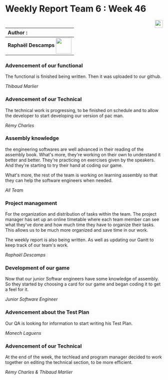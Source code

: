 # Weekly Report Team 6 : Week 46 

[<img src="https://www.presse-citron.net/app/uploads/2020/06/linkedin-logo.jpg"  width="25px" align=right>](https://www.linkedin.com/in/rapha%C3%ABl-descamps-201112293)


| Author :        |
| :-------------- |
| **Raphaël Descamps** <img src="https://ca.slack-edge.com/T019N8PRR7W-U05TNB290FJ-abc72bbf0d47-512" width="50px" align=center> |


### Advencement of our functional 

The functional is finished being written. Then it was uploaded to our github. 

*Thibaud Marlier*

### Advencement of our Technical 

The technical work is progressing, to be finished on schedule and to allow the developer to start developing our version of pac man. 

*Rémy Charles*

### Assembly knowledge

the engineering softwares are well advanced in their reading of the assembly book. What's more, they're working on their own to understand it better and better. They're practicing on exercises given by the speakers. And they're starting to try their hand at coding our game.

What's more, the rest of the team is working on learning assembly so that they can help the software engineers when needed.

*All Team* 

### Project management 

For the organization and distribution of tasks within the team. The project manager has set up an online timetable where each team member can see what they've done and how much time they have to organize their tasks. This allows us to be much more organized and save time in our work.

The weekly report is also being written. As well as updating our Gantt to keep track of our team's work.

*Raphaël Descamps* 

### Development of our game 

Now that our junior Softwar engineers have some knowledge of assembly. So they started by choosing a card for our game and began coding it to get a feel for it.

*Junior Software Engineer*

### Advencement about the Test Plan

Our QA is looking for information to start writing his Test Plan. 

*Manech Laguens* 

### Advencement of our Technical 

At the end of the week, the techlead and program manager decided to work together on editing the technical section, to be more efficient. 

*Rémy Charles & Thibaud Marlier* 